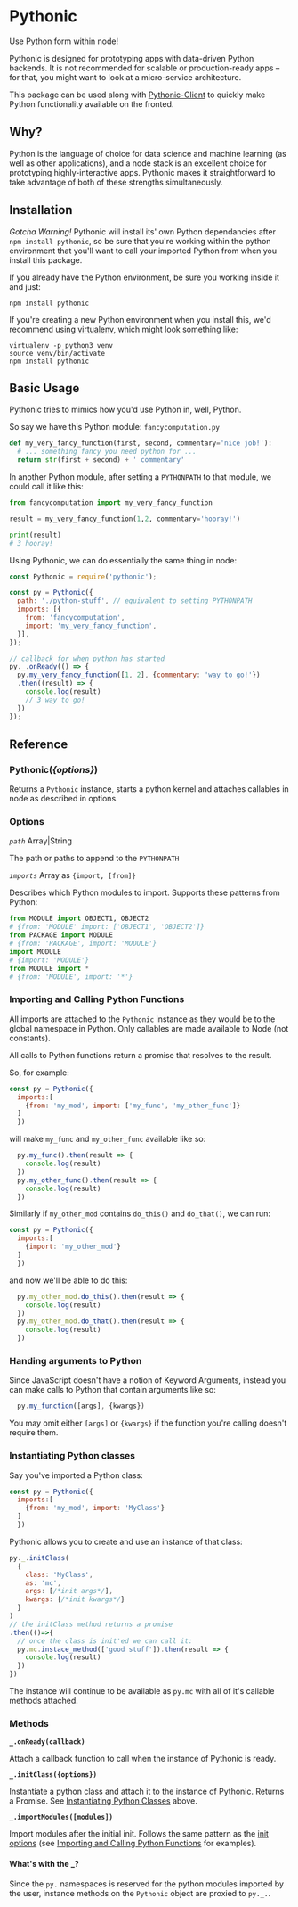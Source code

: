 # Pythonic

Use Python form within node!

Pythonic is designed for prototyping apps with data-driven Python backends. It is not recommended for scalable or production-ready apps – for that, you might want to look at a micro-service architecture.

This package can be used along with [Pythonic-Client](https://github.com/ideo-colab/pythonic-client) to quickly make Python functionality available on the fronted.

## Why?

Python is the language of choice for data science and machine learning (as well as other applications), and a node stack is an excellent choice for prototyping highly-interactive apps. Pythonic makes it straightforward to take advantage of both of these strengths simultaneously.

## Installation

*Gotcha Warning!* Pythonic will install its' own Python dependancies after `npm install pythonic`, so be sure that you're working within the python environment that you'll want to call your imported Python from when you install this package.

If you already have the Python environment, be sure you working inside it and just:
```
npm install pythonic
```

If you're creating a new Python environment when you install this, we'd recommend using [virtualenv](https://virtualenv.pypa.io/en/stable/), which might look something like:
```
virtualenv -p python3 venv
source venv/bin/activate
npm install pythonic
```

## Basic Usage

Pythonic tries to mimics how you'd use Python in, well, Python.

So say we have this Python module:
`fancycomputation.py`
```py
def my_very_fancy_function(first, second, commentary='nice job!'):
  # ... something fancy you need python for ...
  return str(first + second) + ' commentary'
```

In another Python module, after setting a `PYTHONPATH` to that module, we could call it like this:
```py
from fancycomputation import my_very_fancy_function

result = my_very_fancy_function(1,2, commentary='hooray!')

print(result)
# 3 hooray!
```

Using Pythonic, we can do essentially the same thing in node:
```js
const Pythonic = require('pythonic');

const py = Pythonic({
  path: './python-stuff', // equivalent to setting PYTHONPATH
  imports: [{
    from: 'fancycomputation',
    import: 'my_very_fancy_function',
  }],
});

// callback for when python has started
py._.onReady(() => {
  py.my_very_fancy_function([1, 2], {commentary: 'way to go!'})
  .then((result) => {
    console.log(result)
    // 3 way to go!
  })
});
```

## Reference

### Pythonic(_{options}_)
Returns a `Pythonic` instance, starts a python kernel and attaches callables in node as described in options.

### Options

*`path`* Array|String

The path or paths to append to the `PYTHONPATH`

*`imports`* Array as `{import, [from]}`

Describes which Python modules to import. Supports these patterns from Python:
```py
from MODULE import OBJECT1, OBJECT2
# {from: 'MODULE' import: ['OBJECT1', 'OBJECT2']}
from PACKAGE import MODULE
# {from: 'PACKAGE', import: 'MODULE'}
import MODULE
# {import: 'MODULE'}
from MODULE import *
# {from: 'MODULE', import: '*'}
```


### Importing and Calling Python Functions

All imports are attached to the `Pythonic` instance as they would be to the global namespace in Python. Only callables are made available to Node (not constants).

All calls to Python functions return a promise that resolves to the result.

So, for example:
```js
const py = Pythonic({
  imports:[
    {from: 'my_mod', import: ['my_func', 'my_other_func']}
  ]
  })
```
will make `my_func` and `my_other_func` available like so:
```js
  py.my_func().then(result => {
    console.log(result)
  })
  py.my_other_func().then(result => {
    console.log(result)
  })
```


Similarly if `my_other_mod` contains `do_this()` and `do_that()`, we can run:
```js
const py = Pythonic({
  imports:[
    {import: 'my_other_mod'}
  ]
  })
```
and now we'll be able to do this:
```js
  py.my_other_mod.do_this().then(result => {
    console.log(result)
  })
  py.my_other_mod.do_that().then(result => {
    console.log(result)
  })
```

### Handing arguments to Python
Since JavaScript doesn't have a notion of Keyword Arguments, instead you can make calls to Python that contain arguments like so:

```js
  py.my_function([args], {kwargs})
```
You may omit either `[args]` or `{kwargs}` if the function you're calling doesn't require them.


### Instantiating Python classes
Say you've imported a Python class:
```js
const py = Pythonic({
  imports:[
    {from: 'my_mod', import: 'MyClass'}
  ]
  })
```
Pythonic allows you to create and use an instance of that class:
```js
py._.initClass(
  {
    class: 'MyClass',
    as: 'mc',
    args: [/*init args*/],
    kwargs: {/*init kwargs*/}
  }
)
// the initClass method returns a promise
.then(()=>{
  // once the class is init'ed we can call it:
  py.mc.instace_method(['good stuff']).then(result => {
    console.log(result)
  })
})
```
The instance will continue to be available as `py.mc` with all of it's callable methods attached.


### Methods

**`_.onReady(callback)`**

Attach a callback function to call when the instance of Pythonic is ready.

**`_.initClass({options})`**

Instantiate a python class and attach it to the instance of Pythonic. Returns a Promise. See [Instantiating Python Classes](#instantiating-python-classes) above.

**`_.importModules([modules])`**

Import modules after the initial init. Follows the same pattern as the [init options](#options) (see [Importing and Calling Python Functions](#importing-and-calling-python-functions) for examples).

#### What's with the \_?
Since the `py.` namespaces is reserved for the python modules imported by the user, instance methods on the `Pythonic` object are proxied to `py._.`.
